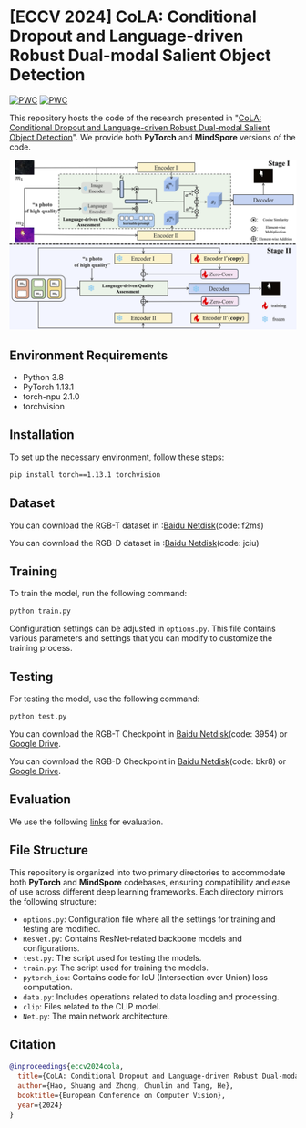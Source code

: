 # [ECCV 2024] CoLA: Conditional Dropout and Language-driven Robust Dual-modal Salient Object Detection
[![PWC](https://img.shields.io/endpoint.svg?url=https://paperswithcode.com/badge/cola-conditional-dropout-and-language-driven/rgb-d-salient-object-detection-on-nju2k)](https://paperswithcode.com/sota/rgb-d-salient-object-detection-on-nju2k?p=cola-conditional-dropout-and-language-driven)
[![PWC](https://img.shields.io/endpoint.svg?url=https://paperswithcode.com/badge/cola-conditional-dropout-and-language-driven/rgb-d-salient-object-detection-on-nlpr)](https://paperswithcode.com/sota/rgb-d-salient-object-detection-on-nlpr?p=cola-conditional-dropout-and-language-driven)

This repository hosts the code of the research presented in "[CoLA: Conditional Dropout and Language-driven Robust Dual-modal Salient Object Detection](https://www.arxiv.org/abs/2407.06780#)". We provide both **PyTorch** and **MindSpore** versions of the code.

![intro](img/model.png)
## Environment Requirements
- Python 3.8
- PyTorch 1.13.1
- torch-npu 2.1.0
- torchvision

## Installation
To set up the necessary environment, follow these steps:

```bash
pip install torch==1.13.1 torchvision
```
## Dataset
You can download the RGB-T dataset in :[Baidu Netdisk](https://pan.baidu.com/s/15PaIkKvxld-15tUmlNZqKA?pwd=f2ms)(code: f2ms)

You can download the RGB-D dataset in :[Baidu Netdisk](https://pan.baidu.com/s/1SnBM23Kl9qSbA9ZFqptNPA?pwd=jciu)(code: jciu)

## Training
To train the model, run the following command:

```bash
python train.py
```

Configuration settings can be adjusted in `options.py`. This file contains various parameters and settings that you can modify to customize the training process.

## Testing
For testing the model, use the following command:

```bash
python test.py
```
You can download the RGB-T Checkpoint in [Baidu Netdisk](https://pan.baidu.com/s/1C_dsuWNoq7w4WAFZ1zDgOw?pwd=3954)(code: 3954) or [Google Drive](https://drive.google.com/file/d/1TDv8cr4g6ZtlrDGLm1D1EYy2IViXZIk9/view?usp=sharing).

You can download the RGB-D Checkpoint in [Baidu Netdisk](https://pan.baidu.com/s/1xNujvv0zoHDU6GDoNRvYtQ?pwd=bkr8)(code: bkr8) or [Google Drive](https://drive.google.com/file/d/1TF2QGLr_fT2hvuZcJeRpl8Ofx5yAC9ce/view?usp=sharing).

## Evaluation
We use the following [links](https://github.com/zyjwuyan/SOD_Evaluation_Metrics) for evaluation.



## File Structure
This repository is organized into two primary directories to accommodate both **PyTorch** and **MindSpore** codebases, ensuring compatibility and ease of use across different deep learning frameworks. Each directory mirrors the following structure:
- `options.py`: Configuration file where all the settings for training and testing are modified.
- `ResNet.py`: Contains ResNet-related backbone models and configurations.
- `test.py`: The script used for testing the models.
- `train.py`: The script used for training the models.
- `pytorch_iou`: Contains code for IoU (Intersection over Union) loss computation.
- `data.py`: Includes operations related to data loading and processing.
- `clip`: Files related to the CLIP model.
- `Net.py`: The main network architecture.

## Citation
```BibTeX
@inproceedings{eccv2024cola,
  title={CoLA: Conditional Dropout and Language-driven Robust Dual-modal Salient Object Detection},
  author={Hao, Shuang and Zhong, Chunlin and Tang, He},
  booktitle={European Conference on Computer Vision},
  year={2024}
}
```
